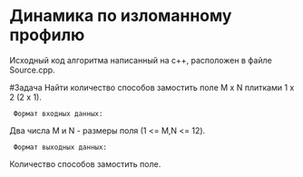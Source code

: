 # Динамика по изломанному профилю

Исходный код алгоритма написанный на с++, расположен в файле Source.cpp.

#Задача 
Найти количество способов замостить поле M x N плитками 1 х 2 (2 х 1).
    
     Формат входных данных: 
 Два числа M и N - размеры поля (1 <= M,N <= 12).

     Формат выходных данных:    
Количество способов замостить поле.
 


